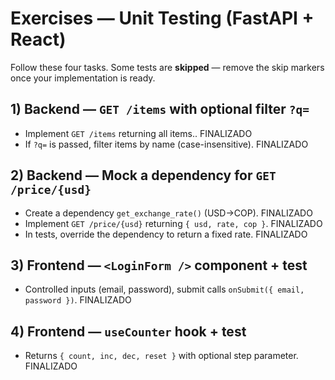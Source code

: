 # Exercises — Unit Testing (FastAPI + React)

Follow these four tasks. Some tests are **skipped** — remove the skip markers once your implementation is ready.

## 1) Backend — `GET /items` with optional filter `?q=`
- Implement `GET /items` returning all items.. FINALIZADO
- If `?q=` is passed, filter items by name (case-insensitive). FINALIZADO

## 2) Backend — Mock a dependency for `GET /price/{usd}`
- Create a dependency `get_exchange_rate()` (USD→COP). FINALIZADO
- Implement `GET /price/{usd}` returning `{ usd, rate, cop }`. FINALIZADO
- In tests, override the dependency to return a fixed rate. FINALIZADO

## 3) Frontend — `<LoginForm />` component + test
- Controlled inputs (email, password), submit calls `onSubmit({ email, password })`. FINALIZADO

## 4) Frontend — `useCounter` hook + test
- Returns `{ count, inc, dec, reset }` with optional step parameter. FINALIZADO